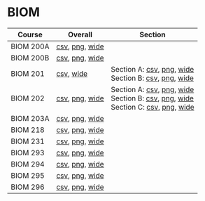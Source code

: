 # BIOM

| Course | Overall | Section |
| ------ | ------- | ------- |
| BIOM 200A | [csv](https://github.com/UCSD-Historical-Enrollment-Data/2023Fall/blob/main/overall/BIOM%20200A.csv), [png](https://raw.githubusercontent.com/UCSD-Historical-Enrollment-Data/2023Fall/main/plot_overall/BIOM%20200A.png), [wide](https://raw.githubusercontent.com/UCSD-Historical-Enrollment-Data/2023Fall/main/plot_overall_wide/BIOM%20200A.png) |  |
| BIOM 200B | [csv](https://github.com/UCSD-Historical-Enrollment-Data/2023Fall/blob/main/overall/BIOM%20200B.csv), [png](https://raw.githubusercontent.com/UCSD-Historical-Enrollment-Data/2023Fall/main/plot_overall/BIOM%20200B.png), [wide](https://raw.githubusercontent.com/UCSD-Historical-Enrollment-Data/2023Fall/main/plot_overall_wide/BIOM%20200B.png) |  |
| BIOM 201 | [csv](https://github.com/UCSD-Historical-Enrollment-Data/2023Fall/blob/main/overall/BIOM%20201.csv), [wide](https://raw.githubusercontent.com/UCSD-Historical-Enrollment-Data/2023Fall/main/plot_overall_wide/BIOM%20201.png) | Section A: [csv](https://github.com/UCSD-Historical-Enrollment-Data/2023Fall/blob/main/section/BIOM%20201_A.csv), [png](https://raw.githubusercontent.com/UCSD-Historical-Enrollment-Data/2023Fall/main/plot_section/BIOM%20201_A.png), [wide](https://raw.githubusercontent.com/UCSD-Historical-Enrollment-Data/2023Fall/main/plot_section_wide/BIOM%20201_A.png)<br>Section B: [csv](https://github.com/UCSD-Historical-Enrollment-Data/2023Fall/blob/main/section/BIOM%20201_B.csv), [png](https://raw.githubusercontent.com/UCSD-Historical-Enrollment-Data/2023Fall/main/plot_section/BIOM%20201_B.png), [wide](https://raw.githubusercontent.com/UCSD-Historical-Enrollment-Data/2023Fall/main/plot_section_wide/BIOM%20201_B.png) |
| BIOM 202 | [csv](https://github.com/UCSD-Historical-Enrollment-Data/2023Fall/blob/main/overall/BIOM%20202.csv), [png](https://raw.githubusercontent.com/UCSD-Historical-Enrollment-Data/2023Fall/main/plot_overall/BIOM%20202.png), [wide](https://raw.githubusercontent.com/UCSD-Historical-Enrollment-Data/2023Fall/main/plot_overall_wide/BIOM%20202.png) | Section A: [csv](https://github.com/UCSD-Historical-Enrollment-Data/2023Fall/blob/main/section/BIOM%20202_A.csv), [png](https://raw.githubusercontent.com/UCSD-Historical-Enrollment-Data/2023Fall/main/plot_section/BIOM%20202_A.png), [wide](https://raw.githubusercontent.com/UCSD-Historical-Enrollment-Data/2023Fall/main/plot_section_wide/BIOM%20202_A.png)<br>Section B: [csv](https://github.com/UCSD-Historical-Enrollment-Data/2023Fall/blob/main/section/BIOM%20202_B.csv), [png](https://raw.githubusercontent.com/UCSD-Historical-Enrollment-Data/2023Fall/main/plot_section/BIOM%20202_B.png), [wide](https://raw.githubusercontent.com/UCSD-Historical-Enrollment-Data/2023Fall/main/plot_section_wide/BIOM%20202_B.png)<br>Section C: [csv](https://github.com/UCSD-Historical-Enrollment-Data/2023Fall/blob/main/section/BIOM%20202_C.csv), [png](https://raw.githubusercontent.com/UCSD-Historical-Enrollment-Data/2023Fall/main/plot_section/BIOM%20202_C.png), [wide](https://raw.githubusercontent.com/UCSD-Historical-Enrollment-Data/2023Fall/main/plot_section_wide/BIOM%20202_C.png) |
| BIOM 203A | [csv](https://github.com/UCSD-Historical-Enrollment-Data/2023Fall/blob/main/overall/BIOM%20203A.csv), [png](https://raw.githubusercontent.com/UCSD-Historical-Enrollment-Data/2023Fall/main/plot_overall/BIOM%20203A.png), [wide](https://raw.githubusercontent.com/UCSD-Historical-Enrollment-Data/2023Fall/main/plot_overall_wide/BIOM%20203A.png) |  |
| BIOM 218 | [csv](https://github.com/UCSD-Historical-Enrollment-Data/2023Fall/blob/main/overall/BIOM%20218.csv), [png](https://raw.githubusercontent.com/UCSD-Historical-Enrollment-Data/2023Fall/main/plot_overall/BIOM%20218.png), [wide](https://raw.githubusercontent.com/UCSD-Historical-Enrollment-Data/2023Fall/main/plot_overall_wide/BIOM%20218.png) |  |
| BIOM 231 | [csv](https://github.com/UCSD-Historical-Enrollment-Data/2023Fall/blob/main/overall/BIOM%20231.csv), [png](https://raw.githubusercontent.com/UCSD-Historical-Enrollment-Data/2023Fall/main/plot_overall/BIOM%20231.png), [wide](https://raw.githubusercontent.com/UCSD-Historical-Enrollment-Data/2023Fall/main/plot_overall_wide/BIOM%20231.png) |  |
| BIOM 293 | [csv](https://github.com/UCSD-Historical-Enrollment-Data/2023Fall/blob/main/overall/BIOM%20293.csv), [png](https://raw.githubusercontent.com/UCSD-Historical-Enrollment-Data/2023Fall/main/plot_overall/BIOM%20293.png), [wide](https://raw.githubusercontent.com/UCSD-Historical-Enrollment-Data/2023Fall/main/plot_overall_wide/BIOM%20293.png) |  |
| BIOM 294 | [csv](https://github.com/UCSD-Historical-Enrollment-Data/2023Fall/blob/main/overall/BIOM%20294.csv), [png](https://raw.githubusercontent.com/UCSD-Historical-Enrollment-Data/2023Fall/main/plot_overall/BIOM%20294.png), [wide](https://raw.githubusercontent.com/UCSD-Historical-Enrollment-Data/2023Fall/main/plot_overall_wide/BIOM%20294.png) |  |
| BIOM 295 | [csv](https://github.com/UCSD-Historical-Enrollment-Data/2023Fall/blob/main/overall/BIOM%20295.csv), [png](https://raw.githubusercontent.com/UCSD-Historical-Enrollment-Data/2023Fall/main/plot_overall/BIOM%20295.png), [wide](https://raw.githubusercontent.com/UCSD-Historical-Enrollment-Data/2023Fall/main/plot_overall_wide/BIOM%20295.png) |  |
| BIOM 296 | [csv](https://github.com/UCSD-Historical-Enrollment-Data/2023Fall/blob/main/overall/BIOM%20296.csv), [png](https://raw.githubusercontent.com/UCSD-Historical-Enrollment-Data/2023Fall/main/plot_overall/BIOM%20296.png), [wide](https://raw.githubusercontent.com/UCSD-Historical-Enrollment-Data/2023Fall/main/plot_overall_wide/BIOM%20296.png) |  |
